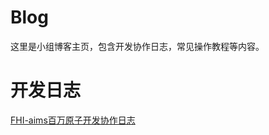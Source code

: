 # Blog
这里是小组博客主页，包含开发协作日志，常见操作教程等内容。



# 开发日志

[FHI-aims百万原子开发协作日志](https://quantumict.github.io/QuantumICT/blog/fhi-aims_million_atoms_dev)

